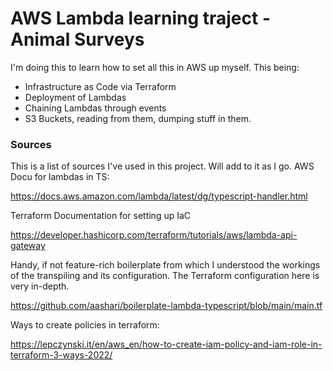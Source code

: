 # AWS Lambda learning traject - Animal Surveys

I'm doing this to learn how to set all this in AWS up myself. This being:

- Infrastructure as Code via Terraform
- Deployment of Lambdas
- Chaining Lambdas through events
- S3 Buckets, reading from them, dumping stuff in them.


### Sources
This is a list of sources I've used in this project. Will add to it as I go.
AWS Docu for lambdas in TS:

https://docs.aws.amazon.com/lambda/latest/dg/typescript-handler.html

Terraform Documentation for setting up IaC

https://developer.hashicorp.com/terraform/tutorials/aws/lambda-api-gateway

Handy, if not feature-rich boilerplate from which I understood the workings of the transpiling and its configuration.
The Terraform configuration here is very in-depth.

https://github.com/aashari/boilerplate-lambda-typescript/blob/main/main.tf

Ways to create policies in terraform:

https://lepczynski.it/en/aws_en/how-to-create-iam-policy-and-iam-role-in-terraform-3-ways-2022/

